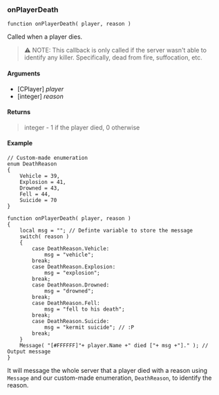 ### onPlayerDeath
```Squirrel
function onPlayerDeath( player, reason )
```

Called when a player dies.

> :warning: NOTE: This callback is only called if the server wasn't able to identify any killer. Specifically, dead from fire, suffocation, etc.

#### Arguments

- [CPlayer] *player*
- [integer] *reason*

#### Returns

> integer - 1 if the player died, 0 otherwise

#### Example
```Squirrel
// Custom-made enumeration
enum DeathReason
{
    Vehicle = 39,
    Explosion = 41,
    Drowned = 43,
    Fell = 44,
    Suicide = 70
}

function onPlayerDeath( player, reason )
{
    local msg = ""; // Definte variable to store the message
    switch( reason )
    {
        case DeathReason.Vehicle:
            msg = "vehicle";
        break;
        case DeathReason.Explosion:
            msg = "explosion";
        break;
        case DeathReason.Drowned:
            msg = "drowned";
        break;
        case DeathReason.Fell:
            msg = "fell to his death";
        break;
        case DeathReason.Suicide:
            msg = "kermit suicide"; // :P
        break;
    }
    Message( "[#FFFFFF]"+ player.Name +" died ["+ msg +"]." ); // Output message
}
```

It will message the whole server that a player died with a reason using `Message` and our custom-made enumeration, `DeathReason`, to identify the reason.